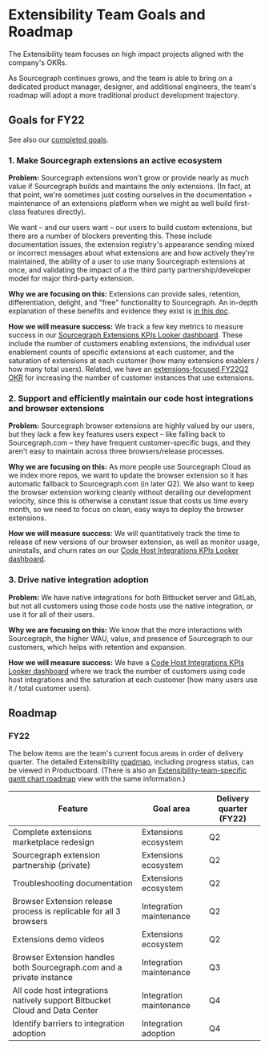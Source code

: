 # Extensibility Team Goals and Roadmap

The Extensibility team focuses on high impact projects aligned with the company's OKRs. 

As Sourcegraph continues grows, and the team is able to bring on a dedicated product manager, designer, and additional engineers, the team's roadmap will adopt a more traditional product development trajectory. 

## Goals for FY22

See also our [completed goals](goals_completed.md).

###  1. Make Sourcegraph extensions an active ecosystem

**Problem:** Sourcegraph extensions won't grow or provide nearly as much value if Sourcegraph builds and maintains the only extensions. (In fact, at that point, we're sometimes just costing ourselves in the documentation + maintenance of an extensions platform when we might as well build first-class features directly).

We want – and our users want – our users to build custom extensions, but there are a number of blockers preventing this. These include documentation issues, the extension registry's appearance sending mixed or incorrect messages about what extensions are and how actively they're maintained, the ability of a user to use many Sourcegraph extensions at once, and validating the impact of a the third party partnership/developer model for major third-party extension.

**Why we are focusing on this:** Extensions can provide sales, retention, differentiation, delight, and "free" functionality to Sourcegraph. An in-depth explanation of these benefits and evidence they exist is [in this doc](https://docs.google.com/document/d/1bpyQWEkrFS3Uk0TQ3kXWJfR1ZPvWYKr020ufnm1TFsQ/edit).

**How we will measure success:** We track a few key metrics to measure success in our [Sourcegraph Extensions KPIs Looker dashboard](https://sourcegraph.looker.com/dashboards/165). These include the number of customers enabling extensions, the individual user enablement counts of specific extensions at each customer, and the saturation of extensions at each customer (how many extensions enablers / how many total users). Related, we have an [extensions-focused FY22Q2 OKR](https://docs.google.com/spreadsheets/d/1pNXVev2JtYC94lB1NIfsc8OqyYnnSFn7p5PYFcniblE/edit#gid=1673112721) for increasing the number of customer instances that use extensions. 

### 2. Support and efficiently maintain our code host integrations and browser extensions

**Problem:** Sourcegraph browser extensions are highly valued by our users, but they lack a few key features users expect – like falling back to Sourcegraph.com – they have frequent customer-specific bugs, and they aren't easy to maintain across three browsers/release processes.

**Why we are focusing on this:** As more people use Sourcegraph Cloud as we index more repos, we want to update the browser extension so it has automatic fallback to Sourcegraph.com (in later Q2). We also want to keep the browser extension working cleanly without derailing our development velocity, since this is otherwise a constant issue that costs us time every month, so we need to focus on clean, easy ways to deploy the browser extensions.

**How we will measure success**: We will quantitatively track the time to release of new versions of our browser extension, as well as monitor usage, uninstalls, and churn rates on our [Code Host Integrations KPIs Looker dashboard](https://sourcegraph.looker.com/dashboards/144).

### 3. Drive native integration adoption

**Problem:** We have native integrations for both Bitbucket server and GitLab, but not all customers using those code hosts use the native integration, or use it for all of their users.

**Why we are focusing on this:** We know that the more interactions with Sourcegraph, the higher WAU, value, and presence of Sourcegraph to our customers, which helps with retention and expansion.

**How we will measure success:** We have a [Code Host Integrations KPIs Looker dashboard](https://sourcegraph.looker.com/dashboards/144) where we track the number of customers using code host integrations and the saturation at each customer (how many users use it / total customer users). 

## Roadmap

### FY22

The below items are the team's current focus areas in order of delivery quarter. The detailed Extensibility [roadmap](https://sourcegraph.productboard.com/feature-board/2689572-fy2022-roadmap-developer-insights), including progress status, can be viewed in Productboard. (There is also an [Extensibility-team-specific gantt chart roadmap](https://sourcegraph.productboard.com/roadmap/2748745-extensibility-features-timeline-roadmap) view with the same information.)

| Feature     | Goal area   | Delivery quarter (FY22) |
| ----------- | ----------- | ----------- |
| Complete extensions marketplace redesign | Extensions ecosystem | Q2 |
| Sourcegraph extension partnership (private) | Extensions ecosystem | Q2 |
| Troubleshooting documentation | Extensions ecosystem | Q2 |
| Browser Extension release process is replicable for all 3 browsers | Integration maintenance | Q2 |
| Extensions demo videos | Extensions ecosystem | Q2 |  
| Browser Extension handles both Sourcegraph.com and a private instance | Integration maintenance | Q3 |
| All code host integrations natively support Bitbucket Cloud and Data Center | Integration maintenance | Q4 |
| Identify barriers to integration adoption | Integration adoption | Q4 |




